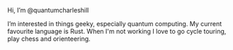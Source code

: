 Hi, I’m @quantumcharleshill

I’m interested in things geeky, especially quantum computing. My current favourite language is Rust. When I'm not working I love to go cycle touring, play chess and  orienteering. 

<!---
quantumcharleshill/quantumcharleshill is a ✨ special ✨ repository because its `README.md` (this file) appears on your GitHub profile.
You can click the Preview link to take a look at your changes.
--->
